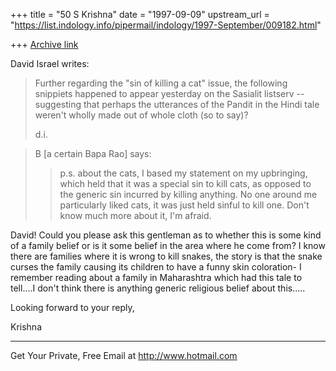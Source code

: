 +++
title = "50 S Krishna"
date = "1997-09-09"
upstream_url = "https://list.indology.info/pipermail/indology/1997-September/009182.html"

+++
[Archive link](https://list.indology.info/pipermail/indology/1997-September/009182.html)



David Israel writes:
>Further regarding the "sin of killing a cat" issue, the following 
>snippiets happened to appear yesterday on the Sasialit listserv -- 
>suggesting that perhaps the utterances of the Pandit in the Hindi 
>tale weren't wholly made out of whole cloth (so to say)?
>
>d.i.

>B [a certain Bapa Rao] says:
>
>> p.s. about the cats, I based my statement on my upbringing, which
>> held that it was a special sin to kill cats, as opposed to the
>> generic sin incurred by killing anything. No one around me
>> particularly liked cats, it was just held sinful to kill one. Don't
>> know much more about it, I'm afraid.

David!
 Could you please ask this gentleman as to whether this is some kind of 
a family belief or is it some belief in the area where he come from? I 
know there are families where it is wrong to kill snakes, the story is 
that the snake curses the family causing its children to have
a funny skin coloration- I remember reading about a family in 
Maharashtra which had this tale to tell....I don't think there is 
anything generic religious belief about this.....

Looking forward to your reply,

Krishna


______________________________________________________
Get Your Private, Free Email at http://www.hotmail.com




